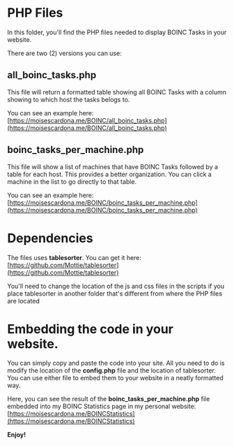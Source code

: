 # PHP Files
In this folder, you'll find the PHP files needed to display BOINC Tasks in your website.

There are two (2) versions you can use:

## all_boinc_tasks.php
This file will return a formatted table showing all BOINC Tasks with a column showing to which host the tasks belogs to.  

You can see an example here: [https://moisescardona.me/BOINC/all_boinc_tasks.php](https://moisescardona.me/BOINC/all_boinc_tasks.php)

## boinc_tasks_per_machine.php
This file will show a list of machines that have BOINC Tasks followed by a table for each host. This provides a better 
organization. You can click a machine in the list to go directly to that table.

You can see an example here: [https://moisescardona.me/BOINC/boinc_tasks_per_machine.php](https://moisescardona.me/BOINC/boinc_tasks_per_machine.php)

# Dependencies
The files uses **tablesorter**. You can get it here: [https://github.com/Mottie/tablesorter](https://github.com/Mottie/tablesorter)

You'll need to change the location of the js and css files in the scripts if you place tablesorter in another folder 
that's different from where the PHP files are located
# Embedding the code in your website.
You can simply copy and paste the code into your site. All you need to do is modify the location of the **config.php** 
file and the location of tablesorter.
You can use either file to embed them to your website in a neatly formatted way.

Here, you can see the result of the **boinc_tasks_per_machine.php** file embedded into my BOINC Statistics page in my 
personal website: [https://moisescardona.me/BOINCStatistics](https://moisescardona.me/BOINCStatistics)

**Enjoy!**